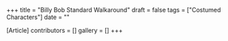 +++
title = "Billy Bob Standard Walkaround"
draft = false
tags = ["Costumed Characters"]
date = ""

[Article]
contributors = []
gallery = []
+++